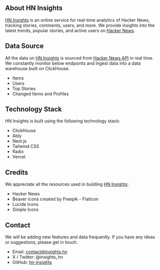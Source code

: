 ## About HN Insights
[HN Insights](https://insights.hn/) is an online service for real-time analytics of Hacker News, tracking stories, comments, users, and more. We provide insights into the latest trends, popular stories, and active users on [Hacker News](https://news.ycombinator.com/).

## Data Source
All the data on [HN Insights](https://insights.hn/) is sourced from [Hacker News API](https://github.com/HackerNews/API) in real time. We constantly monitor below endpoints and ingest data into a data warehouse built on ClickHouse.

- Items
- Users
- Top Stories
- Changed Items and Profiles

## Technology Stack

HN Insights is built using the following technology stack:

- ClickHouse
- Ably
- Next.js
- Tailwind CSS
- Radix
- Vercel

## Credits

We appreciate all the resources used in building [HN Insights](https://insights.hn/):

- Hacker News
- Beaver icons created by Freepik - Flaticon
- Lucide Icons
- Simple Icons

## Contact

We will be adding new features and data frequently. If you have any ideas or suggestions, please get in touch.

- Email: contact@insights.hn
- X / Twitter: @insights_hn
- GitHub: [hn-insights](https://github.com/hn-insights)
